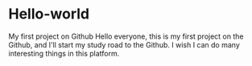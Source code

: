 # Hello-world
My first project on Github
Hello everyone, this is my first project on the Github, and I'll start my study road to the Github. I wish I can do many interesting things in this platform.
